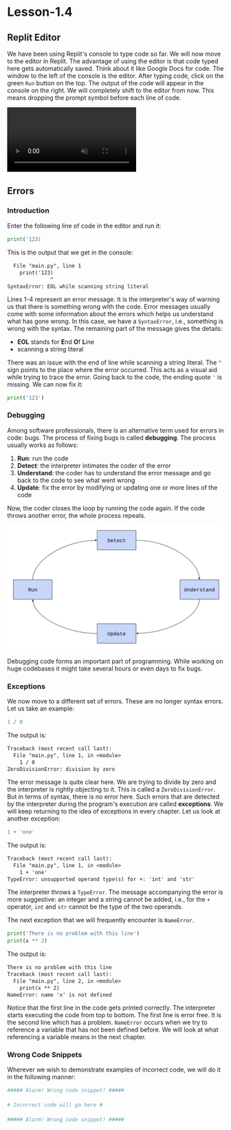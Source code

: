 # Lesson-1.4

## Replit Editor

We have been using Replit's console to type code so far. We will now move to the editor in Replit. The advantage of using the editor is that code typed here gets automatically saved. Think about it like Google Docs for code. The window to the left of the console is the editor. After typing code, click on the green `Run` button on the top. The output of the code will appear in the console on the right. We will completely shift to the editor from now. This means dropping the prompt symbol before each line of code.

<video controls loop autoplay muted>
    <source src="/assets/videos/editor.mp4" type="video/mp4" zoom=50%>
</video>



## Errors

### Introduction

Enter the following line of code in the editor and run it:

```python
print('123)
```

This is the output that we get in the console:

```
  File "main.py", line 1
    print('123)
              ^
SyntaxError: EOL while scanning string literal
```

Lines 1-4 represent an error message. It is the interpreter's way of warning us that there is something wrong with the code. Error messages usually come with some information about the errors which helps us understand what has gone wrong. In this case, we have a `SyntaxError`, i.e., something is wrong with the syntax. The remaining part of the message gives the details:

- **EOL** stands for **E**nd **O**f **L**ine
- scanning a string literal

There was an issue with the end of line while scanning a string literal. The `^` sign points to the place where the error occurred. This acts as a visual aid while trying to trace the error. Going back to the code, the ending quote `'` is missing. We can now fix it:

```python
print('123')
```



### Debugging

Among software professionals, there is an alternative term used for errors in code: bugs. The process of fixing bugs is called **debugging**. The process usually works as follows:

1. **Run**: run the code
2. **Detect**: the interpreter intimates the coder of the error
3. **Understand**: the coder has to understand the error message and go back to the code to see what went wrong
4. **Update**: fix the error by modifying or updating one or more lines of the code

Now, the coder closes the loop by running the code again. If the code throws another error, the whole process repeats.

<img src="/assets/images/img-005.png" style="zoom:100%;" />

Debugging code forms an important part of programming. While working on huge codebases it might take several hours or even days to fix bugs.



### Exceptions

We now move to a different set of errors. These are no longer syntax errors. Let us take an example:

```python
1 / 0
```

The output is:

```
Traceback (most recent call last):
  File "main.py", line 1, in <module>
    1 / 0
ZeroDivisionError: division by zero
```

The error message is quite clear here. We are trying to divide by zero and the interpreter is rightly objecting to it. This is called a `ZeroDivisionError`. But in terms of syntax, there is no error here. Such errors that are detected by the interpreter during the program's execution are called **exceptions**. We will keep returning to the idea of exceptions in every chapter. Let us look at another exception:

```python
1 + 'one'
```

The output is:

```
Traceback (most recent call last):
  File "main.py", line 1, in <module>
    1 + 'one'
TypeError: unsupported operand type(s) for +: 'int' and 'str'
```

The interpreter throws a `TypeError`. The message accompanying the error is more suggestive: an integer and a string cannot be added, i.e., for the `+` operator, `int` and `str` cannot be the type of the two operands.

The next exception that we will frequently encounter is `NameError`. 

```python
print('There is no problem with this line')
print(x ** 2)
```

The output is:

```
There is no problem with this line
Traceback (most recent call last):
  File "main.py", line 2, in <module>
    print(x ** 2)
NameError: name 'x' is not defined
```

Notice that the first line in the code gets printed correctly. The interpreter starts executing the code from top to bottom. The first line is error free. It is the second line which has a problem. `NameError` occurs when we try to reference a variable that has not been defined before. We will look at what referencing a variable means in the next chapter.



### Wrong Code Snippets

Wherever we wish to demonstrate examples of incorrect code, we will do it in the following manner:

```python
##### Alarm! Wrong code snippet! #####

# Incorrect code will go here #

##### Alarm! Wrong code snippet! #####
```

